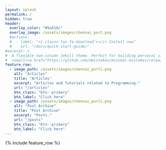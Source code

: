 ```yaml
---
layout: splash
permalink: /
hidden: true
header:
  overlay_color: "#5e616c"
  overlay_image: /assets/images/chennai_port.png
  #actions:
  #  - label: "<i class='fas fa-download'></i> Install now"
  #    url: "/docs/quick-start-guide/"
#excerpt: >
#  A flexible two-column Jekyll theme. Perfect for building personal sites, blogs, and portfolios.<br />
#  <small><a href="https://github.com/mmistakes/minimal-mistakes/releases/tag/4.19.1">Latest release v4.19.1</a></small>
feature_row:
  - image_path: /assets/images/chennai_port1.png
    alt: "Articles"
    title: "Articles"
    excerpt: "Articles and Tutorials related to Programming."
    url: "/articles"
    btn_class: "btn--primary"
    btn_label: "Click here"
  - image_path: /assets/images/chennai_port1.png
    alt: "Post Archive"
    title: "Post Archive"
    excerpt: "Posts."
    url: "/posts"
    btn_class: "btn--primary"
    btn_label: "Click here"
---
```


{% include feature_row %}

